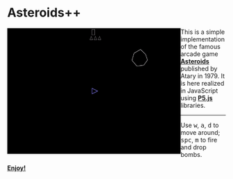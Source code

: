# Asteroids++

<img align="left" width="400" src="play.gif">

This is a simple implementation of the famous arcade game <b>[Asteroids](https://en.wikipedia.org/wiki/Asteroids_%28video_game%29)</b> published by Atary in 1979. It is here realized in JavaScript using <b>[P5.js](https://p5js.org/)</b> libraries.

---

Use <kbd>w</kbd>, <kbd>a</kbd>, <kbd>d</kbd> to move around;\
<kbd>spc</kbd>, <kbd>m</kbd> to fire and drop bombs.

<b>[Enjoy!](https://matteogiorgi.github.io/asteroids_plus_plus/)</b>
